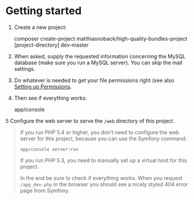 # Getting started

1. Create a new project:

    composer create-project matthiasnoback/high-quality-bundles-project [project-directory] dev-master

2. When asked, supply the requested information concerning the MySQL database (make sure you run a MySQL server). You can skip the mail settings.

3. Do whatever is needed to get your file permissions right (see also [Setting up Permissions](http://symfony.com/doc/current/book/installation.html).

4. Then see if everything works:

    app/console

5 Configure the web server to serve the `/web` directory of this project.

> If you run PHP 5.4 or higher, you don't need to configure the web server for this project, because you can use the Symfony command:
>
>     app/console server:run
>
> If you run PHP 5.3, you need to manually set up a virtual host for this project.
>
> In the end be sure to check if everything works. When you request `/app_dev.php` in the browser you should see a nicely styled 404 error page from Symfony.
